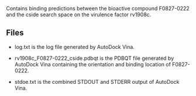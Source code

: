 Contains binding predictions between the bioactive compound F0827-0222 and the cside search space on the virulence factor rv1908c.

## Files

- log.txt is the log file generated by AutoDock Vina.

- rv1908c_F0827-0222_cside.pdbqt is the PDBQT file generated by AutoDock Vina containing the orientation and binding location of F0827-0222.

- stdoe.txt is the combined STDOUT and STDERR output of AutoDock Vina.

